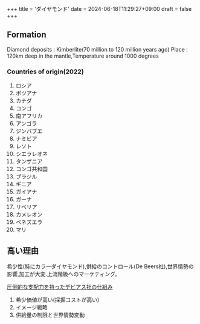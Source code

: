 +++
title = 'ダイヤモンド'
date = 2024-06-18T11:29:27+09:00
draft = false
+++

## Formation
Diamond deposits : Kimberlite(70 million to 120 million years ago)
Place : 120km deep in the mantle,Temperature around 1000 degrees

### Countries of origin(2022)
1. ロシア
2. ボツアナ
3. カナダ
4. コンゴ
5. 南アフリカ
6. アンゴラ
7. ジンバブエ
8. ナミビア
9. レソト
10. シエラレオネ
11. タンザニア
12. コンゴ共和国
13. ブラジル
14. ギニア
15. ガイアナ
16. ガーナ
17. リベリア
18. カメレオン
19. ベネズエラ
20. マリ


## 高い理由
希少性(特にカラーダイヤモンド),供給のコントロール(De Beers社),世界情勢の影響,加工が大変.上流階級へのマーケティング。

[圧倒的な支配力を持ったデビアス社の仕組み](https://brand-concier.com/dia-knowledge/miscellaneous/%E5%9C%A7%E5%80%92%E7%9A%84%E3%81%AA%E6%94%AF%E9%85%8D%E5%8A%9B%E3%82%92%E6%8C%81%E3%81%A3%E3%81%9F%E3%83%87%E3%83%93%E3%82%A2%E3%82%B9%E7%A4%BE%E3%81%AE%E4%BB%95%E7%B5%84%E3%81%BF/)

1. 希少価値が高い(採掘コストが高い)
2. イメージ戦略
3. 供給量の制限と世界情勢変動